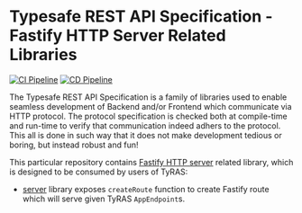 # Typesafe REST API Specification - Fastify HTTP Server Related Libraries

[![CI Pipeline](https://github.com/ty-ras/server-fastify/actions/workflows/ci.yml/badge.svg)](https://github.com/ty-ras/server-fastify/actions/workflows/ci.yml)
[![CD Pipeline](https://github.com/ty-ras/server-fastify/actions/workflows/cd.yml/badge.svg)](https://github.com/ty-ras/server-fastify/actions/workflows/cd.yml)

The Typesafe REST API Specification is a family of libraries used to enable seamless development of Backend and/or Frontend which communicate via HTTP protocol.
The protocol specification is checked both at compile-time and run-time to verify that communication indeed adhers to the protocol.
This all is done in such way that it does not make development tedious or boring, but instead robust and fun!

This particular repository contains [Fastify HTTP server](https://www.fastify.io) related library, which is designed to be consumed by users of TyRAS:
- [server](./server) library exposes `createRoute` function to create Fastify route which will serve given TyRAS `AppEndpoint`s.